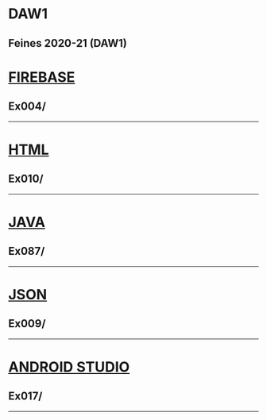 # DAW1
Feines 2020-21 (DAW1)
 ---
 # [FIREBASE](https://github.com/paurigine/DAW1/tree/main/firebase)
 ## Ex004/
 ---
 # [HTML](https://github.com/paurigine/DAW1/tree/main/html)
 ## Ex010/
 ---
 # [JAVA](https://github.com/paurigine/DAW1/tree/main/java)
 ## Ex087/
 ---
 # [JSON](https://github.com/paurigine/DAW1/tree/main/json)
 ## Ex009/
 ---
 # [ANDROID STUDIO]()
 ## Ex017/
 ---